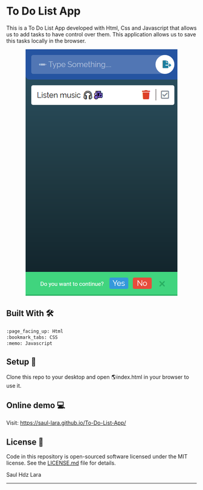 # To Do List App

This is a To Do List App developed with Html, Css and Javascript that allows us to add tasks to have control over them.
This application allows us to save this tasks locally in the browser.

<div style="text-align:center"><img src="https://github.com/Saul-Lara/To-Do-List-App/blob/master/image.jpg"/></div>
 
## Built With 🛠️
```
:page_facing_up: Html
:bookmark_tabs: CSS
:memo: Javascript
```
## Setup 🔧
Clone this repo to your desktop and open 🌎index.html in your browser to use it.

## Online demo  :computer:
Visit: https://saul-lara.github.io/To-Do-List-App/

## License :page_facing_up: 
Code in this repository is open-sourced software licensed under the MIT license.
See the [LICENSE.md](https://github.com/Saul-Lara/To-Do-List-App/blob/master/LICENSE) file for details.

Saul Hdz Lara

---